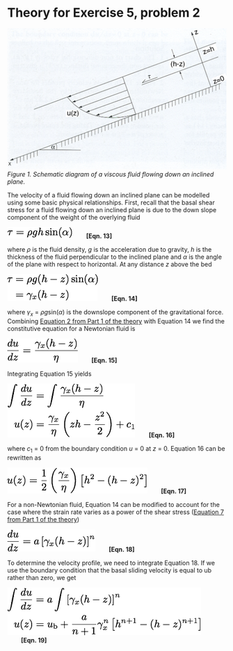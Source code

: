 # Theory for Exercise 5, problem 2
![Flow down an incline](Images/inclined_plane_relabeled.png)<br/>
*Figure 1. Schematic diagram of a viscous fluid flowing down an inclined plane.*

The velocity of a fluid flowing down an inclined plane can be modelled using some basic physical relationships. First, recall that the basal shear stress for a fluid flowing down an inclined plane is due to the down slope component of the weight of the overlying fluid

![Equation 13](Images/Equation13.png)&nbsp;&nbsp;&nbsp;&nbsp;&nbsp;&nbsp;&nbsp;&nbsp;**[Eqn. 13]**

where *ρ* is the fluid density, *g* is the acceleration due to gravity, *h* is the thickness of the fluid perpendicular to the inclined plane and *α* is the angle of the plane with respect to horizontal. At any distance *z* above the bed

![Equation 14](Images/Equation14.png)&nbsp;&nbsp;&nbsp;&nbsp;&nbsp;&nbsp;&nbsp;&nbsp;**[Eqn. 14]**

where *γ*<sub>*x*</sub> = *ρg*sin(*α*) is the downslope component of the gravitational force. Combining [Equation 2 from Part 1 of the theory](Exercise-5-theory-1.md) with Equation 14 we find the constitutive equation for a Newtonian fluid is

![Equation 15](Images/Equation15.png)&nbsp;&nbsp;&nbsp;&nbsp;&nbsp;&nbsp;&nbsp;&nbsp;**[Eqn. 15]**

Integrating Equation 15 yields

![Equation 16](Images/Equation16.png)&nbsp;&nbsp;&nbsp;&nbsp;&nbsp;&nbsp;&nbsp;&nbsp;**[Eqn. 16]**

where *c*<sub>1</sub> = 0 from the boundary condition *u* = 0 at *z* = 0. Equation 16 can be rewritten as

![Equation 17](Images/Equation17.png)&nbsp;&nbsp;&nbsp;&nbsp;&nbsp;&nbsp;&nbsp;&nbsp;**[Eqn. 17]**

For a non-Newtonian fluid, Equation 14 can be modified to account for the case where the strain rate varies as a power of the shear stress ([Equation 7 from Part 1 of the theory](Exercise-5-theory-1.md))

![Equation 18](Images/Equation18.png)&nbsp;&nbsp;&nbsp;&nbsp;&nbsp;&nbsp;&nbsp;&nbsp;**[Eqn. 18]**

To determine the velocity profile, we need to integrate Equation 18. If we use the boundary condition that the basal sliding velocity is equal to ub rather than zero, we get

![Equation 19](Images/Equation19.png)&nbsp;&nbsp;&nbsp;&nbsp;&nbsp;&nbsp;&nbsp;&nbsp;**[Eqn. 19]**
